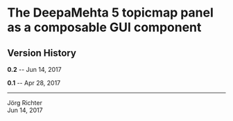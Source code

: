 # The DeepaMehta 5 topicmap panel as a composable GUI component

## Version History

**0.2** -- Jun 14, 2017

**0.1** -- Apr 28, 2017

------------
Jörg Richter  
Jun 14, 2017

